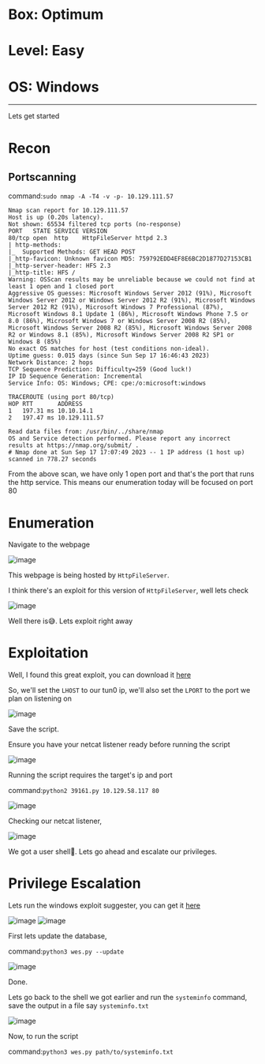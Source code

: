 # Box: Optimum
# Level: Easy
# OS: Windows
<hr>

Lets get started

# Recon

## Portscanning

command:```sudo nmap -A -T4 -v -p- 10.129.111.57```

```
Nmap scan report for 10.129.111.57
Host is up (0.20s latency).
Not shown: 65534 filtered tcp ports (no-response)
PORT   STATE SERVICE VERSION
80/tcp open  http    HttpFileServer httpd 2.3
| http-methods: 
|_  Supported Methods: GET HEAD POST
|_http-favicon: Unknown favicon MD5: 759792EDD4EF8E6BC2D1877D27153CB1
|_http-server-header: HFS 2.3
|_http-title: HFS /
Warning: OSScan results may be unreliable because we could not find at least 1 open and 1 closed port
Aggressive OS guesses: Microsoft Windows Server 2012 (91%), Microsoft Windows Server 2012 or Windows Server 2012 R2 (91%), Microsoft Windows Server 2012 R2 (91%), Microsoft Windows 7 Professional (87%), Microsoft Windows 8.1 Update 1 (86%), Microsoft Windows Phone 7.5 or 8.0 (86%), Microsoft Windows 7 or Windows Server 2008 R2 (85%), Microsoft Windows Server 2008 R2 (85%), Microsoft Windows Server 2008 R2 or Windows 8.1 (85%), Microsoft Windows Server 2008 R2 SP1 or Windows 8 (85%)
No exact OS matches for host (test conditions non-ideal).
Uptime guess: 0.015 days (since Sun Sep 17 16:46:43 2023)
Network Distance: 2 hops
TCP Sequence Prediction: Difficulty=259 (Good luck!)
IP ID Sequence Generation: Incremental
Service Info: OS: Windows; CPE: cpe:/o:microsoft:windows

TRACEROUTE (using port 80/tcp)
HOP RTT       ADDRESS
1   197.31 ms 10.10.14.1
2   197.47 ms 10.129.111.57

Read data files from: /usr/bin/../share/nmap
OS and Service detection performed. Please report any incorrect results at https://nmap.org/submit/ .
# Nmap done at Sun Sep 17 17:07:49 2023 -- 1 IP address (1 host up) scanned in 778.27 seconds
```
From the above scan, we have only 1 open port and that's the port that runs the http service. This means our enumeration today will be focused on port 80



# Enumeration

Navigate to the webpage

![image](https://github.com/BlackAnon22/BlackAnon22.github.io/assets/67879936/cf65020f-9ec8-4168-8321-c1fbb958b182)

This webpage is being hosted by ```HttpFileServer```. 

I think there's an exploit for this version of ```HttpFileServer```, well lets check

![image](https://github.com/BlackAnon22/BlackAnon22.github.io/assets/67879936/5fe5acce-0ed1-4c83-91a3-eed36f756e5f)

Well there is😅. Lets exploit right away



# Exploitation

Well, I found this great exploit, you can download it [here](https://www.exploit-db.com/exploits/39161)

So, we'll set the ```LHOST``` to our tun0 ip, we'll also set the ```LPORT``` to the port we plan on listening on

![image](https://github.com/BlackAnon22/BlackAnon22.github.io/assets/67879936/de36cb6b-4ff8-4fc4-a752-ca27abd72924)

Save the script.

Ensure you have your netcat listener ready before running the script

![image](https://github.com/BlackAnon22/BlackAnon22.github.io/assets/67879936/35697632-7b3e-4ef6-a9f3-c6e3b673af51)

Running the script requires the target's ip and port

command:```python2 39161.py 10.129.58.117 80```

![image](https://github.com/BlackAnon22/BlackAnon22.github.io/assets/67879936/1080390a-86b9-4d15-9b11-a7fbad9a873b)

Checking our netcat listener,

![image](https://github.com/BlackAnon22/BlackAnon22.github.io/assets/67879936/9c3cb0c2-d092-4d9a-85f8-3dfeff0a1a1d)

We got a user shell🙂. Lets go ahead and escalate our privileges.



# Privilege Escalation

Lets run the  windows exploit suggester, you can get it [here](https://github.com/bitsadmin/wesng)

![image](https://github.com/BlackAnon22/BlackAnon22.github.io/assets/67879936/4262d643-84bb-41aa-a462-f30ab610a048)
![image](https://github.com/BlackAnon22/BlackAnon22.github.io/assets/67879936/715e4a57-6fb2-494f-b118-b4b68849886d)

First lets update the database,

command:```python3 wes.py --update```

![image](https://github.com/BlackAnon22/BlackAnon22.github.io/assets/67879936/66d7d16f-b1f9-432d-a0f0-a6b7f4d49730)

Done.

Lets go back to the shell we got earlier and run the ```systeminfo``` command, save the output in a file say ```systeminfo.txt```

![image](https://github.com/BlackAnon22/BlackAnon22.github.io/assets/67879936/c735b9d0-4fbf-42bb-9a4b-f888eac61e3f)

Now, to run the script

command:```python3 wes.py path/to/systeminfo.txt```





















